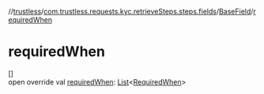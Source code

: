//[trustless](../../../index.md)/[com.trustless.requests.kyc.retrieveSteps.steps.fields](../index.md)/[BaseField](index.md)/[requiredWhen](required-when.md)

# requiredWhen

[]\
open override val [requiredWhen](required-when.md): [List](https://kotlinlang.org/api/latest/jvm/stdlib/kotlin.collections/-list/index.html)&lt;[RequiredWhen](../../com.trustless.requests.kyc.retrieveSteps/-required-when/index.md)&gt;

